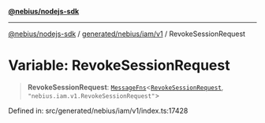 [**@nebius/nodejs-sdk**](../../../../../README.md)

***

[@nebius/nodejs-sdk](../../../../../README.md) / [generated/nebius/iam/v1](../README.md) / RevokeSessionRequest

# Variable: RevokeSessionRequest

> **RevokeSessionRequest**: [`MessageFns`](../../../../../runtime/protos/core/interfaces/MessageFns.md)\<[`RevokeSessionRequest`](../interfaces/RevokeSessionRequest.md), `"nebius.iam.v1.RevokeSessionRequest"`\>

Defined in: src/generated/nebius/iam/v1/index.ts:17428
